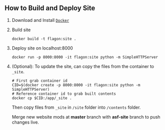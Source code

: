 How to Build and Deploy Site
----------------------------

1. Download and Install [``Docker``](http://docker.com)
2. Build site
    ```
    docker build -t flagon:site .
    ```
3. Deploy site on localhost:8000
    ```
    docker run -p 8000:8000 -it flagon:site python -m SimpleHTTPServer 
    ```
4. (Optional): To update the site, can copy the files from the container to `_site`.
    ```
    # First grab container id
    CID=$(docker create -p 8000:8000 -it flagon:site python -m SimpleHTTPServer)
    # Reference container id to grab built contents
    docker cp $CID:/app/_site .
    ```
    Then copy files from `_site` in `/site` folder into `/contents` folder.
    
    Merge new website mods at **master** branch with **asf-site** branch to push changes live.